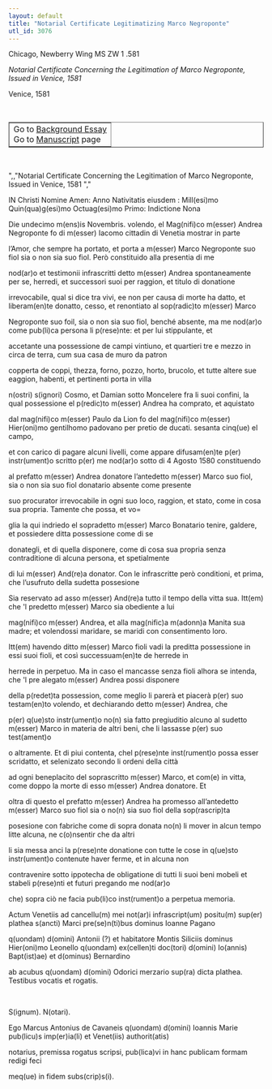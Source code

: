 ```yaml
---
layout: default
title: "Notarial Certificate Legitimatizing Marco Negroponte"
utl_id: 3076
---
```


<p style=""font-weight:300;"">Chicago, Newberry Wing MS ZW 1 .581</p>
<p style=""font-weight:300; margin-left:.25in;""><em>Notarial Certificate Concerning the Legitimation of Marco Negroponte, Issued in Venice, 1581</em></p>
<p style=""font-weight:300; margin-left:.25in;"">Venice, 1581</p>
<p style=""font-size: 0.1em;""> </p>
<table border=""0.5"" cellpadding=""1"" cellspacing=""1"" style=""width: 200px; background-color:#F8F8F8;""><tbody style=""border-color:#ccc""><tr style=""border-color:#ccc""><td>Go to <a href=""https://italian-paleography.library.utoronto.ca/content/about_IP_041"" style=""font-weight:300;"" target=""_blank"">Background Essay</a><br />
			Go to <a href=""https://italian-paleography.library.utoronto.ca/islandora/object/italianpaleography%3AIP_041"" style=""font-weight:300;"" target=""_blank"">Manuscript</a> page</td>
</tr></tbody></table><p> </p>
",,"Notarial Certificate Concerning the Legitimation of Marco Negroponte, Issued in Venice, 1581
","
<p>IN Christi Nomine Amen: Anno Nativitatis eiusdem : Mill(esi)mo Quin(qua)g(esi)mo Octuag(esi)mo Primo: Indictione Nona</p>
<p>Die undecimo m(ens)is Novembris. volendo, el Mag(nifi)co m(esser) Andrea Negroponte fo di m(esser) Iacomo cittadin di Venetia mostrar in parte</p>
<p>l’Amor, che sempre ha portato, et porta a m(esser) Marco Negroponte suo fiol sia o non sia suo fiol. Però constituido alla presentia di me</p>
<p>nod(ar)o et testimonii infrascritti detto m(esser) Andrea spontaneamente per se, herredi, et successori suoi per raggion, et titulo di donatione</p>
<p>irrevocabile, qual si dice tra vivi, ee non per causa di morte ha datto, et liberam(en)te donatto, cesso, et renontiato al sop(radic)to m(esser) Marco</p>
<p>Negroponte suo foil, sia o non sia suo fiol, benché absente, ma me nod(ar)o come pub(li)ca persona li p(rese)nte: et per lui stippulante, et</p>
<p>accetante una possessione de campi vintiuno, et quartieri tre e mezzo in circa de terra, cum sua casa de muro da patron</p>
<p>copperta de coppi, thezza, forno, pozzo, horto, brucolo, et tutte altere sue eaggion, habenti, et pertinenti porta in villa</p>
<p>n(ostri) s(ignori) Cosmo, et Damian sotto Moncelere fra li suoi confini, la qual possessione el p(redic)to m(esser) Andrea ha comprato, et aquistato</p>
<p>dal mag(nifi)co m(esser) Paulo da Lion fo del mag(nifi)co m(esser) Hier(oni)mo gentilhomo padovano per pretio de ducati. sesanta cinq(ue) el campo,</p>
<p>et con carico di pagare alcuni livelli, come appare difusam(en)te p(er) instr(ument)o scritto p(er) me nod(ar)o sotto di 4 Agosto 1580 constituendo</p>
<p>al prefatto m(esser) Andrea donatore l’antedetto m(esser) Marco suo fiol, sia o non sia suo fiol donatario absente come presente</p>
<p>suo procurator irrevocabile in ogni suo loco, raggion, et stato, come in cosa sua propria. Tamente che possa, et vo=</p>
<p>glia la qui indriedo el sopradetto m(esser) Marco Bonatario tenire, galdere, et possiedere ditta possessione come di se</p>
<p>donategli, et di quella disponere, come di cosa sua propria senza contraditione di alcuna persona, et spetialmente</p>
<p>di lui m(esser) And(re)a donator. Con le infrascritte però conditioni, et prima, che l’usufruto della sudetta possesione</p>
<p>Sia reservato ad asso m(esser) And(re)a tutto il tempo della vitta sua. Itt(em) che 'l predetto m(esser) Marco sia obediente a lui</p>
<p>mag(nifi)co m(esser) Andrea, et alla mag(nific)a m(adonn)a Manita sua madre; et volendossi maridare, se maridi con consentimento loro.</p>
<p>Itt(em) havendo ditto m(esser) Marco fioli vadi la preditta possessione in essi suoi fioli, et così successuam(en)te de herrede in</p>
<p>herrede in perpetuo. Ma in caso el mancasse senza fioli alhora se intenda, che 'l pre alegato m(esser) Andrea possi disponere</p>
<p>della p(redet)ta possession, come meglio li parerà et piacerà p(er) suo testam(en)to volendo, et dechiarando detto m(esser) Andrea, che</p>
<p>p(er) q(ue)sto instr(ument)o no(n) sia fatto pregiuditio alcuno al sudetto m(esser) Marco in materia de altri beni, che li lassasse p(er) suo test(ament)o</p>
<p>o altramente. Et di piui contenta, chel p(rese)nte inst(rument)o possa esser scridatto, et selenizato secondo li ordeni della città</p>
<p>ad ogni beneplacito del soprascritto m(esser) Marco, et com(e) in vitta, come doppo la morte di esso m(esser) Andrea donatore. Et</p>
<p>oltra di questo el prefatto m(esser) Andrea ha promesso all’antedetto m(esser) Marco suo fiol sia o no(n) sia suo fiol della sop(rascrip)ta</p>
<p>posesione con fabriche come di sopra donata no(n) li mover in alcun tempo litte alcuna, ne c(o)nsentir che da altri</p>
<p>li sia messa anci la p(rese)nte donatione con tutte le cose in q(ue)sto instr(ument)o contenute haver ferme, et in alcuna non</p>
<p>contravenire sotto ippotecha de obligatione di tutti li suoi beni mobeli et stabeli p(rese)nti et futuri pregando me nod(ar)o</p>
<p>che) sopra ciò ne facia pub(li)co inst(rument)o a perpetua memoria.</p>
<p>Actum Venetiis ad cancellu(m) mei not(ar)i infrascript(um) positu(m) sup(er) plathea s(ancti) Marci pre(se)n(ti)bus dominus Ioanne Pagano</p>
<p>q(uondam) d(omini) Antonii (?) et habitatore Montis Siliciis dominus Hier(oni)mo Leonello q(uondam) ex(cellen)ti doc(tori) d(omini) Io(annis) Bapt(ist)ae) et d(ominus) Bernardino</p>
<p>ab acubus q(uondam) d(omini) Odorici merzario sup(ra) dicta plathea. Testibus vocatis et rogatis.</p>
<p> </p>
<p>S(ignum). N(otari).</p>
<p>Ego Marcus Antonius de Cavaneis q(uondam) d(omini) Ioannis Marie pub(licu)s imp(er)ia(li) et Venet(iis) authorit(atis)</p>
<p>notarius, premissa rogatus scripsi, pub(lica)vi in hanc publicam formam redigi feci</p>
<p>meq(ue) in fidem subs(crip)s(i).</p>
